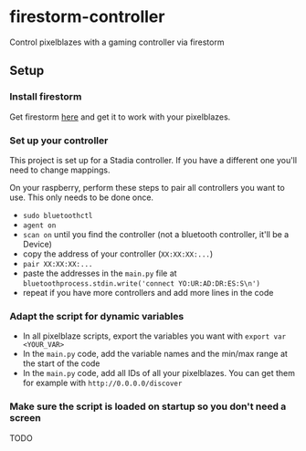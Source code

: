 # firestorm-controller
Control pixelblazes with a gaming controller via firestorm

## Setup

### Install firestorm
Get firestorm [here](https://github.com/simap/Firestorm) and get it to work with your pixelblazes.

### Set up your controller
This project is set up for a Stadia controller. If you have a different one you'll need to change mappings.

On your raspberry, perform these steps to pair all controllers you want to use. This only needs to be done once.
* `sudo bluetoothctl`
* `agent on`
* `scan on` until you find the controller (not a bluetooth controller, it'll be a Device)
* copy the address of your controller (`XX:XX:XX:...`)
* `pair XX:XX:XX:...` 
* paste the addresses in the `main.py` file at `bluetoothprocess.stdin.write('connect YO:UR:AD:DR:ES:S\n')`
* repeat if you have more controllers and add more lines in the code

### Adapt the script for dynamic variables
* In all pixelblaze scripts, export the variables you want with `export var <YOUR_VAR>`
* In the `main.py` code, add the variable names and the min/max range at the start of the code
* In the `main.py` code, add all IDs of all your pixelblazes. You can get them for example with `http://0.0.0.0/discover`

### Make sure the script is loaded on startup so you don't need a screen
TODO
